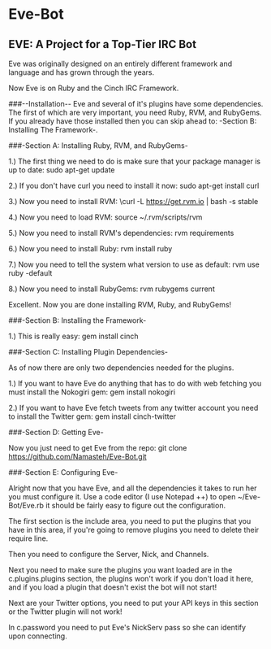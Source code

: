 # Eve-Bot

## EVE: A Project for a Top-Tier IRC Bot

Eve was originally designed on an entirely different framework and language and has grown through the years.

Now Eve is on Ruby and the Cinch IRC Framework. 

###--Installation-- 
Eve and several of it's plugins have some dependencies. The first of which are very important, you need Ruby, RVM, and RubyGems. If you already have those installed then you can skip ahead to: -Section B: Installing The Framework-.

###-Section A: Installing Ruby, RVM, and RubyGems-

1.) The first thing we need to do is make sure that your package manager is up to date:
sudo apt-get update

2.) If you don't have curl you need to install it now:
sudo apt-get install curl

3.) Now you need to install RVM:
\curl -L https://get.rvm.io | bash -s stable

4.) Now you need to load RVM:
source ~/.rvm/scripts/rvm

5.) Now you need to install RVM's dependencies:
rvm requirements 

6.) Now you need to install Ruby:
rvm install ruby

7.) Now you need to tell the system what version to use as default:
rvm use ruby -default

8.) Now you need to install RubyGems:
rvm rubygems current

Excellent. Now you are done installing RVM, Ruby, and RubyGems!

###-Section B: Installing the Framework-

1.) This is really easy:
gem install cinch

###-Section C: Installing Plugin Dependencies-

As of now there are only two dependencies needed for the plugins. 

1.) If you want to have Eve do anything that has to do with web fetching you must install the Nokogiri gem:
gem install nokogiri

2.) If you want to have Eve fetch tweets from any twitter account you need to install the Twitter gem:
gem install cinch-twitter

###-Section D: Getting Eve-

Now you just need to get Eve from the repo:
git clone https://github.com/Namasteh/Eve-Bot.git

###-Section E: Configuring Eve-

Alright now that you have Eve, and all the dependencies it takes to run her you must configure it. Use a code editor (I use Notepad ++) to open ~/Eve-Bot/Eve.rb it should be fairly easy to figure out the configuration. 

The first section is the include area, you need to put the plugins that you have in this area, if you're going to remove plugins you need to delete their require line.

Then you need to configure the Server, Nick, and Channels.

Next you need to make sure the plugins you want loaded are in the c.plugins.plugins section, the plugins won't work if you don't load it here, and if you load a plugin that doesn't exist the bot will not start!

Next are your Twitter options, you need to put your API keys in this section or the Twitter plugin will not work!

In c.password you need to put Eve's NickServ pass so she can identify upon connecting.
